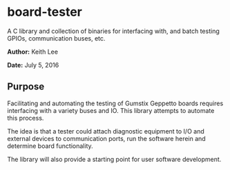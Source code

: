 # board-tester
A C library and collection of binaries for interfacing with, and batch testing GPIOs, communication buses, etc.

**Author:** Keith Lee

**Date:** July 5, 2016

## Purpose

Facilitating and automating the testing of Gumstix Geppetto boards requires interfacing with a variety buses and IO.  This library attempts to automate this process.

The idea is that a tester could attach diagnostic equipment to I/O and external devices to communication ports, run the software herein and determine  board functionality.

The library will also provide a starting point for user software development.
